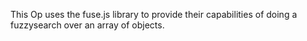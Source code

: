 This Op uses the fuse.js library to provide their capabilities of doing a fuzzysearch over an array of objects.
